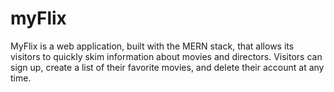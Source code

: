 # myFlix
MyFlix is a web application, built with the MERN stack, that allows its visitors to quickly skim information about movies and directors. Visitors can sign up, create a list of their favorite movies, and delete their account at any time.
